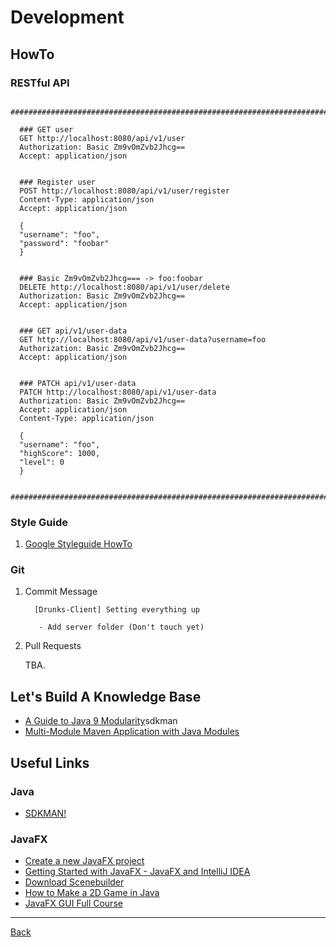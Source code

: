 # Development

## HowTo

### RESTful API

      ########################################################################################################################
      
      ### GET user
      GET http://localhost:8080/api/v1/user
      Authorization: Basic Zm9vOmZvb2Jhcg==
      Accept: application/json

      
      ### Register user
      POST http://localhost:8080/api/v1/user/register
      Content-Type: application/json
      Accept: application/json
      
      {
      "username": "foo",
      "password": "foobar"
      }
      
      
      ### Basic Zm9vOmZvb2Jhcg=== -> foo:foobar
      DELETE http://localhost:8080/api/v1/user/delete
      Authorization: Basic Zm9vOmZvb2Jhcg==
      Accept: application/json
      
      
      ### GET api/v1/user-data
      GET http://localhost:8080/api/v1/user-data?username=foo
      Authorization: Basic Zm9vOmZvb2Jhcg==
      Accept: application/json
      
      
      ### PATCH api/v1/user-data
      PATCH http://localhost:8080/api/v1/user-data
      Authorization: Basic Zm9vOmZvb2Jhcg==
      Accept: application/json
      Content-Type: application/json
      
      {
      "username": "foo",
      "highScore": 1000,
      "level": 0
      }
      
      ########################################################################################################################

### Style Guide

1. [Google Styleguide HowTo](https://medium.com/swlh/configuring-google-style-guide-for-java-for-intellij-c727af4ef248)

### Git

1. Commit Message

    ```text
      [Drunks-Client] Setting everything up
    
       - Add server folder (Don't touch yet)
    ```

2. Pull Requests

   TBA.

## Let's Build A Knowledge Base

- [A Guide to Java 9 Modularity](https://www.baeldung.com/java-9-modularity)sdkman
- [Multi-Module Maven Application with Java Modules](https://www.baeldung.com/maven-multi-module-project-java-jpms)

## Useful Links

### Java

- [SDKMAN!](https://sdkman.io/)

### JavaFX

- [Create a new JavaFX project](https://www.jetbrains.com/help/idea/javafx.html)
- [Getting Started with JavaFX - JavaFX and IntelliJ IDEA](https://openjfx.io/openjfx-docs/#install-javafx)
- [Download Scenebuilder](https://gluonhq.com/products/scene-builder/x)
- [How to Make a 2D Game in Java](https://www.youtube.com/playlist?list=PL_QPQmz5C6WUF-pOQDsbsKbaBZqXj4qSq)
- [JavaFX GUI Full Course](https://youtu.be/9XJicRt_FaI)

---

[Back](../README.md)
